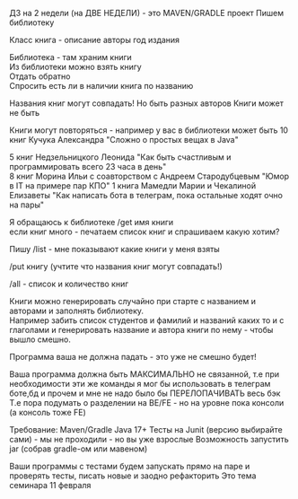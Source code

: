 ДЗ на 2 недели (на ДВЕ НЕДЕЛИ) - это MAVEN/GRADLE проект
Пишем библиотеку  

Класс книга - описание авторы год издания

Библиотека - там храним книги  
Из библиотеки можно взять книгу  
Отдать обратно  
Спросить есть ли в наличии книга по названию  

Названия книг могут совпадать!  Но быть разных авторов
Книги может не быть  

Книги могут повторяться - например у вас в библиотеки может быть 10 книг Кучука Александра "Сложно о простых вещах в Java"  

5 книг Недзельницкого Леонида "Как быть счастливым и программировать всего 23 часа в день"  
8 книг Морина Ильи с соавторством с Андреем Стародубцевым "Юмор в IT на примере пар КПО"
1 книга Мамедли Марии и Чекалиной Елизаветы "Как написать бота в телеграм, пока остальные ходят очно на пары"

Я обращаюсь к библиотеке /get имя книги  
если книг много - печатаем список книг и спрашиваем какую хотим?

Пишу /list - мне показывают какие книги у меня взяты  

/put книгу (учтите что названия книг могут совпадать!)  

/all - список и количество книг

Книги можно генерировать случайно при старте с названием и авторами и заполнять библиотеку.  
Например забить список студентов и фамилий и названий каких то и с глаголами и генерировать название и автора книги по нему - чтобы вышло смешно.

Программа ваша не должна падать - это уже не смешно будет!

Ваша программа должна быть МАКСИМАЛЬНО не связанной, т.е при необходимости эти же команды я мог бы использовать в телеграм боте,бд и прочем и мне не надо было бы ПЕРЕЛОПАЧИВАТЬ весь бэк
Т.е пора подумать о разделении на BE/FE - но на уровне пока консоли (а консоль тоже FE) 

Требование:
Maven/Gradle
Java 17+
Тесты на Junit (версию выбирайте сами) - мы не проходили - но вы уже взрослые 
Возможность запустить jar (собрав gradle-ом или мавеном)

Ваши программы с тестами будем запускать прямо на паре и проверять тесты, писать новые и заодно рефакторить
Это тема семинара 11 февраля